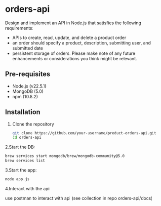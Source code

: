 # orders-api

Design and implement an API in Node.js that satisfies the following requirements:

- APIs to create, read, update, and delete a product order
- an order should specify a product, description, submitting user, and submitted date
- persistent storage of orders.
Please make note of any future enhancements or considerations you think might be
relevant.

## Pre-requisites

- Node.js (v22.5.1)
- MongoDB (5.0)
- npm (10.8.2)

## Installation

1. Clone the repository

   ```bash
   git clone https://github.com/your-username/product-orders-api.git
   cd orders-api

2.Start the DB:

```bash
brew services start mongodb/brew/mongodb-community@5.0
brew services list
```

3.Start the app:

```bash
node app.js
```

4.Interact with the api

use postman to interact with api (see collection in repo orders-api/docs)
